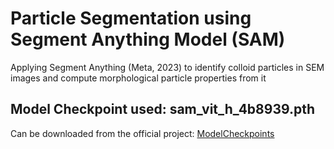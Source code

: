 # Particle Segmentation using Segment Anything Model (SAM)

Applying Segment Anything (Meta, 2023) to identify colloid particles in SEM images and compute morphological particle properties from it 


## Model Checkpoint used: sam_vit_h_4b8939.pth

Can be downloaded from the official project: [ModelCheckpoints](https://github.com/facebookresearch/segment-anything#installation)

